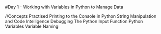 #Day 1 - Working with Variables in Python to Manage Data

//Concepts Practised
<h>
Printing to the Console in Python
String Manipulation and Code Intelligence
Debugging
The Python Input Function
Python Variables
Variable Naming
<h>
